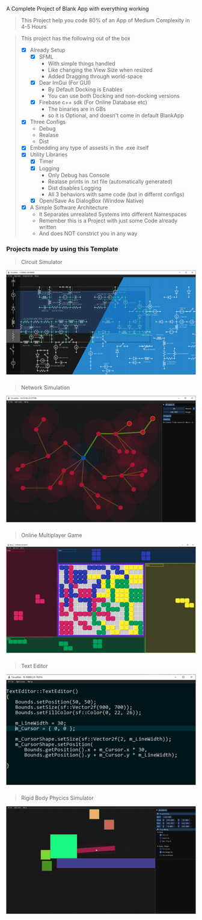 A Complete Project of Blank App with everything working

> This Project help you code 80% of an App of Medium Complexity in 4-5 Hours

> This project has the following out of the box
> 
>  - [x] Already Setup
>    - [x] SFML
>      * With simple things handled
>      * Like changing the View Size when resized
>      * Added Dragging through world-space
>    - [x] Dear ImGui (For GUI)
>      * By Default Docking is Enables
>      * You can use both Docking and non-docking versions
>    - [x] Firebase c++ sdk (For Online Database etc)
>      * The binaries are in GBs
>      * so it is Optional, and doesn't come in default BlankApp
>  - [x] Three Configs
>    * Debug
>    * Realase
>    * Dist
>  - [x] Embedding any type of assests in the .exe itself
>  - [x] Utility Libraries
>    - [x] Timer
>    - [x] Logging
>      * Only Debug has Console
>      * Realase prints in .txt file (automatically generated)
>      * Dist disables Logging
>      * All 3 behaviors with same code (but in differnt configs)
>    - [x] Open/Save As DialogBox (Window Native)
>  - [x] A Simple Software Architecture
>      * It Separates unrealated Systems into different Namespaces
>      * Remember this is a Project with just some Code already written
>      * And does NOT constrict you in any way


### Projects made by using this Template
> Circuit Simulator

![](https://github.com/IrfanJames/SFML_ImGui_Template/blob/main/CirciutGUI/assets/temp/Circuit%20Simulator.png)

###
> Network Simulation

![](https://github.com/IrfanJames/SFML_ImGui_Template/blob/main/CirciutGUI/assets/temp/Network%20Simulation.png)

###
> Online Multiplayer Game

![](https://github.com/IrfanJames/SFML_ImGui_Template/blob/main/CirciutGUI/assets/temp/Online%20Multiplayer%20Game.png)

###
> Text Editor

![](https://github.com/IrfanJames/SFML_ImGui_Template/blob/main/CirciutGUI/assets/temp/Text%20Editor.png)

###
> Rigid Body Phycics Simulator

![](https://github.com/IrfanJames/SFML_ImGui_Template/blob/main/CirciutGUI/assets/temp/Rigid%20Body%20Phycics%20Simulator.png)

